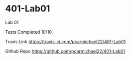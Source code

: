 # 401-Lab01
Lab 01 

Tests Completed 10/10


Travis Link
https://travis-ci.com/pcarmichael22/401-Lab01

Github Repo
https://github.com/pcarmichael22/401-Lab01